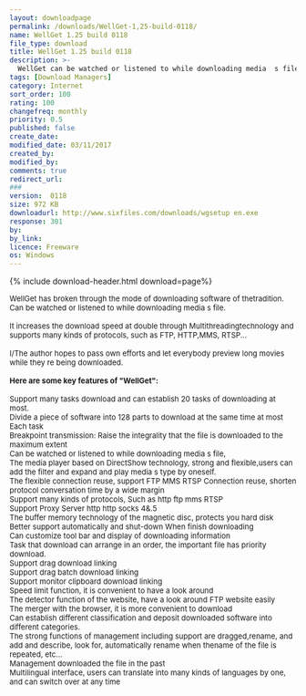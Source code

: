 ```yaml
---
layout: downloadpage
permalink: /downloads/WellGet-1,25-build-0118/
name: WellGet 1.25 build 0118
file_type: download
title: WellGet 1.25 build 0118
description: >-
  WellGet can be watched or listened to while downloading media  s file. By now being able to download streaming media
tags: [Download Managers]
category: Internet
sort_order: 100
rating: 100
changefreq: monthly
priority: 0.5
published: false
create_date:
modified_date: 03/11/2017
created_by:
modified_by:
comments: true
redirect_url:
###
version:  0118
size: 972 KB
downloadurl: http://www.sixfiles.com/downloads/wgsetup en.exe
response: 301
by:
by_link:
licence: Freeware
os: Windows
---
```


{% include download-header.html download=page%}

<p style="fix-download-text !important">
<p><font size="2"><p>WellGet has broken through the mode of downloading software of thetradition. Can be watched or listened to while downloading media s file.<br />
<br />
It increases the download speed at double through Multithreadingtechnology and supports many kinds of protocols, such as FTP, HTTP,MMS, RTSP...<br />
<br />
I/The author hopes to pass own efforts and let everybody preview long movies while they re being downloaded.<br />
<br />
<span><strong>Here are some key features of "WellGet":</strong></span><br />
<br />
Support many tasks download and can establish 20 tasks of downloading at most.<br />
Divide a piece of software into 128 parts to download at the same time at most Each task<br />
Breakpoint transmission: Raise the integrality that the file is downloaded to the maximum extent <br />
Can be watched or listened to while downloading media s file,<br />
The media player based on DirectShow technology, strong and flexible,users can add the filter and expand and play media s type by oneself.<br />
The flexible connection reuse, support FTP MMS RTSP Connection reuse, shorten <br />
protocol conversation time by a wide margin<br />
Support many kinds of protocols, Such as http ftp mms RTSP<br />
Support Proxy Server http<get> http<connect></connect> socks 4&amp;.5<br />
The buffer memory technology of the magnetic disc, protects you hard disk <br />
Better support automatically and shut-down When finish downloading<br />
Can customize tool bar and display of downloading information<br />
Task that download can arrange in an order, the important file has priority download.<br />
Support drag download linking<br />
Support drag batch download linking<br />
Support monitor clipboard download linking<br />
Speed limit function, it is convenient to have a look around<br />
The detector function of the website, have a look around FTP website easily<br />
The merger with the browser, it is more convenient to download<br />
Can establish different classification and deposit downloaded software into different categories.<br />
The strong functions of management including support are dragged,rename, and add and describe, look for, automatically rename when thename of the file is repeated, etc...<br />
Management downloaded the file in the past<br />
Multilingual interface, users can translate into many kinds of languages by one, and can switch over at any time<br />
</get></p></p></p>
